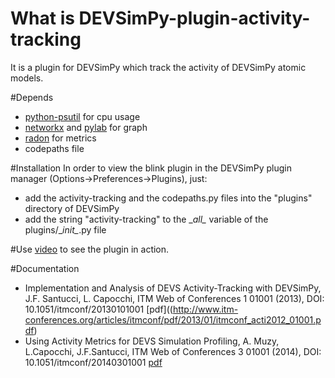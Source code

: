 # What is DEVSimPy-plugin-activity-tracking
It is a plugin for DEVSimPy which track the activity of DEVSimPy atomic models.

#Depends
* [python-psutil](https://pypi.python.org/pypi/psutil) for cpu usage
* [networkx](https://networkx.github.io/) and [pylab](https://pypi.python.org/pypi/pylab) for graph
* [radon](https://pypi.python.org/pypi/radon) for metrics
* codepaths file
			 
#Installation
In order to view the blink plugin in the DEVSimPy plugin manager (Options->Preferences->Plugins), just:
* add the activity-tracking and the codepaths.py files into the "plugins" directory of DEVSimPy 
* add the string "activity-tracking" to the \__all\__ variable of the plugins/\__init\__.py file 

#Use
[video](https://youtu.be/HWG_Y22i8P8) to see the plugin in action. 

#Documentation

* Implementation and Analysis of DEVS Activity-Tracking with DEVSimPy, J.F. Santucci, L. Capocchi, ITM Web of Conferences 1 01001 (2013), DOI: 10.1051/itmconf/20130101001 [pdf]((http://www.itm-conferences.org/articles/itmconf/pdf/2013/01/itmconf_acti2012_01001.pdf)
* Using Activity Metrics for DEVS Simulation Profiling, A.  Muzy, L.Capocchi, J.F.Santucci, ITM Web of Conferences 3 01001 (2014), DOI: 10.1051/itmconf/20140301001 [pdf](http://www.itm-conferences.org/articles/itmconf/pdf/2014/02/itmconf_actims2014_01001.pdf)
